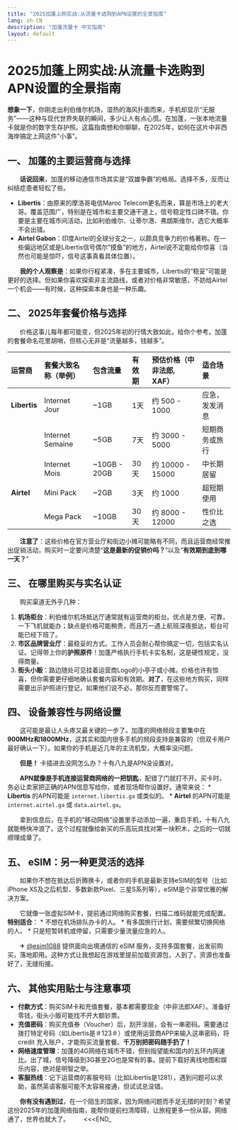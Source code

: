 ```yaml
---
title: "2025加蓬上网实战:从流量卡选购到APN设置的全景指南"
lang: zh-CN
description: "加蓬流量卡 中文指南"
layout: default
---
```

# 2025加蓬上网实战:从流量卡选购到APN设置的全景指南

**想象一下**，你刚走出利伯维尔机场，湿热的海风扑面而来，手机却显示“无服务”——这种与现代世界失联的瞬间，多少让人有点心慌。在加蓬，一张本地流量卡就是你的数字生存护照。这篇指南想和你聊聊，在2025年，如何在这片中非西海岸搞定上网这件“小事”。

## 一、 加蓬的主要运营商与选择

　　**话说回来**，加蓬的移动通信市场其实是“双雄争霸”的格局。选择不多，反而让纠结症患者轻松了些。

*   **Libertis**：由原来的摩洛哥电信Maroc Telecom更名而来，算是市场上的老大哥。覆盖范围广，特别是在城市和主要交通干道上，信号稳定性口碑不错。你要是主要在城市间活动，比如利伯维尔、让蒂尔港、弗朗斯维尔，选它大概率不会出错。
*   **Airtel Gabon**：印度Airtel的全球分支之一，以颇具竞争力的价格著称。在一些偏远地区或是Libertis信号偶尔“摸鱼”的地方，Airtel说不定能给你惊喜（当然也可能是惊吓，信号这事真看具体位置）。

　　**我的个人观察是**：如果你行程紧凑，多在主要城市，Libertis的“稳妥”可能是更好的选择。但如果你喜欢探索非主流路线，或者对价格非常敏感，不妨给Airtel一个机会——有时候，这种探索本身也是一种乐趣。

## 二、 2025年套餐价格与选择

　　价格这事儿每年都可能变，但2025年初的行情大致如此，给你个参考。加蓬的套餐命名花里胡哨，但核心无非是“流量越多，钱越多”。

| 运营商 | 套餐大致名称（举例） | 包含流量 | 有效期 | 预估价格（中非法郎, XAF） | 适合场景 |
| :--- | :--- | :--- | :--- | :--- | :--- |
| **Libertis** | Internet Jour | ~1GB | 1天 | 约 500 - 1000 | 应急，发发消息 |
| | Internet Semaine | ~5GB | 7天 | 约 3000 - 5000 | 短期商务或旅行 |
| | Internet Mois | ~10GB - 20GB | 30天 | 约 10000 - 15000 | 中长期居留 |
| **Airtel** | Mini Pack | ~2GB | 3天 | 约 1000 | 超短期使用 |
| | Mega Pack | ~10GB | 30天 | 约 8000 - 12000 | 性价比之选 |

　　**注意了**：这些价格在官方营业厅和街边小摊可能略有不同，而且运营商经常推出促销活动，购买时一定要问清楚“**这是最新的促销价吗？**”以及“**有效期到底到哪一天？**”

## 三、 在哪里购买与实名认证

　　购买渠道无外乎几种：

1.  **机场柜台**：利伯维尔机场抵达厅通常就有运营商的柜台。优点是方便、可靠，一下飞机就能办；缺点是价格可能稍贵，而且万一遇上航班深夜抵达，柜台可能已经下班了。
2.  **市区品牌营业厅**：最稳妥的方式。工作人员会耐心帮你搞定一切，包括实名认证。记得带上你的**护照原件**！加蓬严格执行手机卡实名制，这是硬性规定，没得商量。
3.  **街头小贩**：路边随处可见挂着运营商Logo的小亭子或小摊。价格也许有惊喜，但你需要更仔细地确认套餐内容和有效期。**对了**，在这些地方购买，同样需要出示护照进行登记，如果他们说不必，那你反而要警惕了。

## 四、 设备兼容性与网络设置

　　这可能是最让人头疼又最关键的一步了。加蓬的网络频段主要集中在**900MHz和1800MHz**，这其实和国内很多手机的频段支持是兼容的（但双卡用户最好确认一下）。如果你的手机是近几年的主流机型，大概率没问题。

　　**但是！** 卡插进去没网怎么办？十有八九是APN没设置对。

　　**APN就像是手机连接运营商网络的一把钥匙**，配错了门就打不开。买卡时，务必让卖家把正确的APN信息写给你，或者现场帮你设置好。通常来说：
    *   **Libertis** 的APN可能是 `internet.libertis.ga` 或类似的。
    *   **Airtel** 的APN可能是 `internet.airtel.ga` 或 `data.airtel.ga`。

　　拿到信息后，在手机的“移动网络”设置里手动添加一遍，重启手机，十有八九就能畅快冲浪了。这个过程就像给新买的乐高玩具找对第一块积木，之后的一切就顺理成章了。

## 五、 eSIM：另一种更灵活的选择

　　如果你不想在抵达后折腾换卡，或者你的手机是最新支持eSIM的型号（比如iPhone XS及之后机型、多数新款Pixel、三星S系列等），eSIM是个非常优雅的解决方案。

　　它就像一张虚拟SIM卡，提前通过网络购买套餐，扫描二维码就能完成配置。**特别适合**：
    *   不想在机场排队办卡的人。
    *   有多国旅行计划，需要频繁切换网络的人。
    *   只是短暂转机或停留，只需要少量流量应急的人。

　　✈ [@esim1088](https://t.me/s/esim1088) 提供面向出境通信的 eSIM 服务，支持多国套餐，出发前购买，落地即用。这种方式让我想起在游戏里提前加载资源包，人到了，资源也准备好了，无缝衔接。

## 六、 其他实用贴士与注意事项

*   **付款方式**：购买SIM卡和充值套餐，基本都需要现金（中非法郎XAF）。准备好零钱，街头小贩可能找不开大额钞票。
*   **充值密码**：购买充值券（Voucher）后，刮开涂层，会有一串密码。需要通过拨打特定号码（如Libertis是＃123＃）或使用运营商APP来输入这串密码，将 credit 充入账户，才能购买流量套餐。**千万别把密码随手扔了！**
*   **网络速度管理**：加蓬的4G网络在城市不错，但别指望能和国内的五环内网速比。出了城，信号降级到3G甚至2G也是常有的事。提前下载好离线地图和娱乐内容，绝对是明智之举。
*   **客服热线**：记下运营商的客服号码（比如Libertis是1281），遇到问题可以求助，虽然英语客服可能不太容易接通，但试试总没错。

　　**你有没有遇到过**，在一个陌生的国家，因为网络问题而手足无措的时刻？希望这份2025年的加蓬网络指南，能帮你提前扫清障碍，让旅程更多一份从容。网络通了，世界也就大了。
　　<<<END_